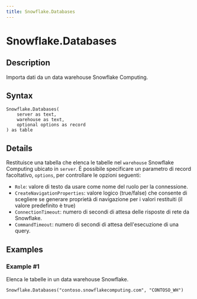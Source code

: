 ```yaml
---
title: Snowflake.Databases
---
```


# Snowflake.Databases


## Description

Importa dati da un data warehouse Snowflake Computing.


## Syntax

```powerquery
Snowflake.Databases(
    server as text,
    warehouse as text,
    optional options as record
) as table
```


## Details

Restituisce una tabella che elenca le tabelle nel <code>warehouse</code> Snowflake Computing ubicato in <code>server</code>. È possibile specificare un parametro di record facoltativo, <code>options</code>, per controllare le opzioni seguenti:<ul><li><code>Role</code>: valore di testo da usare come nome del ruolo per la connessione.</li><li><code>CreateNavigationProperties</code>: valore logico (true/false) che consente di scegliere se generare proprietà di navigazione per i valori restituiti (il valore predefinito è true)</li><li><code>ConnectionTimeout</code>: numero di secondi di attesa delle risposte di rete da Snowflake.</li><li><code>CommandTimeout</code>: numero di secondi di attesa dell'esecuzione di una query.</li></ul>


## Examples

### Example #1 
Elenca le tabelle in un data warehouse Snowflake.
```powerquery
Snowflake.Databases("contoso.snowflakecomputing.com", "CONTOSO_WH")
```



